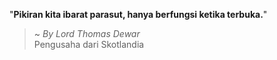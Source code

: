 "**Pikiran kita ibarat parasut, hanya berfungsi ketika terbuka.**"

> ~ _By Lord Thomas Dewar_  
Pengusaha dari Skotlandia
